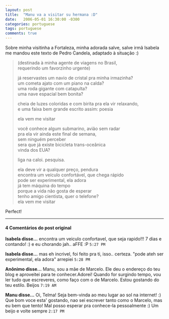 ```yaml
---
layout: post
title:  "Manu va a visitar su hermana :D"
date:   2006-05-01 16:30:00 -0300
categories: portuguese
tags: portuguese
comments: true
---
```


Sobre minha visitinha a Fortaleza, minha adorada salve, salve irmã Isabela me mandou este texto de Pedro Candela, adaptado à situação :)

> (destinada à minha agente de viagens no Brasil,<br> 
> requerindo um favorzinho urgente)<br>
> 
> já reservastes um navio de cristal pra minha irmazinha? <br>
> um cometa ajato com um piano na calda? <br>
> uma roda gigante com catapulta? <br>
> uma nave espacial bem bonita?<br>
> 
> cheia de luzes coloridas e com birita pra ela vir relaxando,<br> 
> e uma faixa bem grande escrito assim: poesia<br>
> 
> ela vem me visitar<br>
> 
> você conhece algum submarino, avião sem radar<br> 
> pra ela vir ainda este final de semana, <br>
> sem ninguém perceber<br>
> sera que já existe bicicleta trans-oceânica<br> 
> vinda dos EUA? <br>
> 
> liga na caloi. pesquisa.<br> 
> 
> ela deve vir a qualquer preço, pendura<br> 
> encontra um veículo confortável, que chega rápido<br> 
> pode ser experimental, ela adora <br>
> já tem máquina do tempo <br>
> porque a vida não gosta de esperar<br>
> tenho amigo cientista, quer o telefone?<br> 
> ela vem me visitar<br>

Perfect!

---

#### 4 Comentários do post original
**Isabela disse...**
encontra um veiculo confortavel, que seja rapido!!!
7 dias e contando! :)
e eu chorando jah.. aFFE
:P  `5:27 PM`

**Isabela disse...**
mas eh incrivel, foi feito pra ti, isso.. certeza.
"pode ateh ser experimental, ela adora"
arrepiei  `5:28 PM`  

**Anônimo disse...**
Manu,
sou a mãe de Marcelo.
Ele deu o endereço do teu blog e aproveitei para te conhecer.Adorei!
Quando for surgindo tempo, vou ler tudo que escreveres, como faço com o de Marcelo.
Estou gostando do teu estilo.
Beijos `7:19 AM`  

**Manu disse...**
Oi, Telma! 
Seja bem-vinda ao meu lugar ao sol na internet! :)
Que bom voce esta' gostando, nao sei escrever tanto como o Marcelo, mas eu bem que tento!
Mal posso esperar pra conhece-la pessoalmente :)
Um beijo e volte sempre `2:17 PM`  
